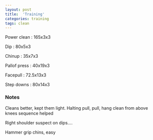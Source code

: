 ```yaml
---
layout: post
title:  'Training'
categories: training
tags: clean
---
```


Power clean  :  165x3x3

Dip  :  80x5x3

Chinup  :  35x7x3

Pallof press  : 40x19x3

Facepull  : 72.5x13x3

Step downs  :  80x14x3

### Notes

Cleans better, kept them light. Halting pull, pull, hang clean from above knees sequence helped

Right shoulder suspect on dips....

Hammer grip chins, easy
